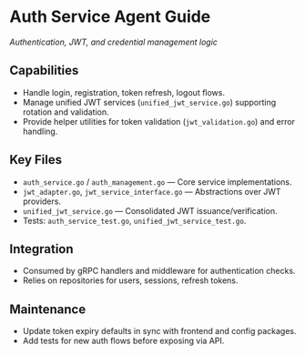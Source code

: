 # Auth Service Agent Guide
*Authentication, JWT, and credential management logic*

## Capabilities
- Handle login, registration, token refresh, logout flows.
- Manage unified JWT services (`unified_jwt_service.go`) supporting rotation and validation.
- Provide helper utilities for token validation (`jwt_validation.go`) and error handling.

## Key Files
- `auth_service.go` / `auth_management.go` — Core service implementations.
- `jwt_adapter.go`, `jwt_service_interface.go` — Abstractions over JWT providers.
- `unified_jwt_service.go` — Consolidated JWT issuance/verification.
- Tests: `auth_service_test.go`, `unified_jwt_service_test.go`.

## Integration
- Consumed by gRPC handlers and middleware for authentication checks.
- Relies on repositories for users, sessions, refresh tokens.

## Maintenance
- Update token expiry defaults in sync with frontend and config packages.
- Add tests for new auth flows before exposing via API.
